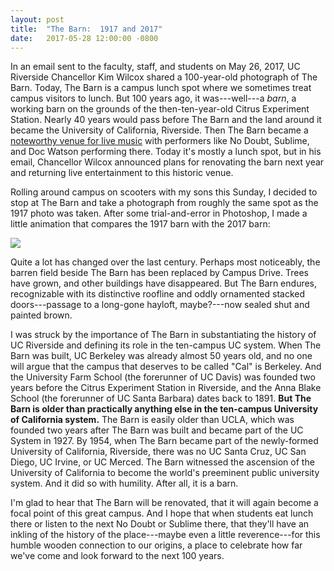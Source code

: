 ```yaml
---
layout: post
title:  "The Barn:  1917 and 2017"
date:   2017-05-28 12:00:00 -0800
---
```


In an email sent to the faculty, staff, and students on May 26, 2017, UC Riverside Chancellor Kim Wilcox shared a 100-year-old photograph of The Barn.  Today, The Barn is a campus lunch spot where we sometimes treat campus visitors to lunch.  But 100 years ago, it was---well---a *barn*, a working barn on the grounds of the then-ten-year-old Citrus Experiment Station.  Nearly 40 years would pass before The Barn and the land around it became the University of California, Riverside.  Then The Barn became a [noteworthy venue for live music](http://alumniblog.ucr.edu/live-from-the-barn/) with performers like No Doubt, Sublime, and Doc Watson performing there.  Today it's mostly a lunch spot, but in his email, Chancellor Wilcox announced plans for renovating the barn next year and returning live entertainment to this historic venue.

Rolling around campus on scooters with my sons this Sunday, I decided to stop at The Barn and take a photograph from roughly the same spot as the 1917 photo was taken.  After some trial-and-error in Photoshop, I made a little animation that compares the 1917 barn with the 2017 barn:

<img src="/assets/barn.gif">

<!--more-->

Quite a lot has changed over the last century.  Perhaps most noticeably, the barren field beside The Barn has been replaced by Campus Drive.  Trees have grown, and other buildings have disappeared.  But The Barn endures, recognizable with its distinctive roofline and oddly ornamented stacked doors---passage to a long-gone hayloft, maybe?---now sealed shut and painted brown.  

I was struck by the importance of The Barn in substantiating the history of UC Riverside and defining its role in the ten-campus UC system.  When The Barn was built, UC Berkeley was already almost 50 years old, and no one will argue that the campus that deserves to be called "Cal" is Berkeley.  And the University Farm School (the forerunner of UC Davis) was founded two years before the Citrus Experiment Station in Riverside, and the Anna Blake School (the forerunner of UC Santa Barbara) dates back to 1891.  **But The Barn is older than practically anything else in the ten-campus University of California system.**  The Barn is easily older than UCLA, which was founded two years after The Barn was built and became part of the UC System in 1927.  By 1954, when The Barn became part of the newly-formed University of California, Riverside, there was no UC Santa Cruz, UC San Diego, UC Irvine, or UC Merced.  The Barn witnessed the ascension of the University of California to become the world's preeminent public university system.  And it did so with humility.  After all, it is a barn.

I'm glad to hear that The Barn will be renovated, that it will again become a focal point of this great campus.  And I hope that when students eat lunch there or listen to the next No Doubt or Sublime there, that they'll have an inkling of the history of the place---maybe even a little reverence---for this humble wooden connection to our origins, a place to celebrate how far we've come and look forward to the next 100 years.
